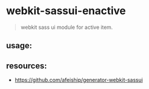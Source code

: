 # webkit-sassui-enactive
> webkit sass ui module for active item.

## usage:

## resources:
+ https://github.com/afeiship/generator-webkit-sassui
